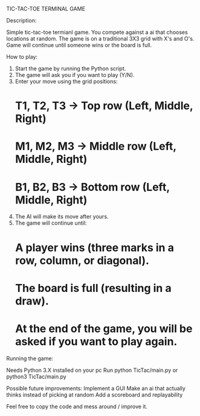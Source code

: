 TIC-TAC-TOE TERMINAL GAME

Description:

Simple tic-tac-toe termianl game. You compete against a ai that chooses locations at random.
The game is on a traditional 3X3 grid with X's and O's.
Game will continue until someone wins or the board is full.

How to play:

1. Start the game by running the Python script.
2. The game will ask you if you want to play (Y/N).
3. Enter your move using the grid positions:
   # T1, T2, T3 → Top row (Left, Middle, Right)
   # M1, M2, M3 → Middle row (Left, Middle, Right)
   # B1, B2, B3 → Bottom row (Left, Middle, Right)
4. The AI will make its move after yours.
5. The game will continue until:
   # A player wins (three marks in a row, column, or diagonal).
   # The board is full (resulting in a draw).
   # At the end of the game, you will be asked if you want to play again.

Running the game:

Needs Python 3.X installed on your pc
Run python TicTac/main.py or python3 TicTac/main.py

Possible future improvements:
Implement a GUI
Make an ai that actually thinks instead of picking at random
Add a scoreboard and replayability

Feel free to copy the code and mess around / improve it.
